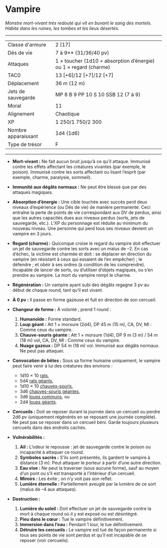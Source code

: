 # Vampire


*Monstre mort-vivant très redouté qui vit en buvant le sang des mortels.
Habite dans les ruines, les tombes et les lieux désertés.*

-----

|                     |                                                                  |
| ------------------- | ---------------------------------------------------------------- |
| Classe d'armure     | 2 \[17\]                                                         |
| Dés de vie          | 7 à 9\*\* (31/36/40 pv)                                          |
| Attaques            | 1 × toucher (1d10 + absorption d’énergie) ou 1 × regard (charme) |
| TAC0                | 13 \[+6\]/12 \[+7\]/12 \[+7\]                                    |
| Déplacement         | 36 m (12 m)                                                      |
| Jets de sauvegarde  | MP 8 B 9 PP 10 S 10 SSB 12 (7 à 9)                               |
| Moral               | 11                                                               |
| Alignement          | Chaotique                                                        |
| XP                  | 1 250/1 750/2 300                                                |
| Nombre apparaissant | 1d4 (1d6)                                                        |
| Type de trésor      | F                                                                |

-----

  - **Mort-vivant :** Ne fait aucun bruit jusqu’à ce qu’il attaque.
    Immunisé contre les effets affectant les créatures vivantes (par
    exemple, le poison). Immunisé contre les sorts affectant ou lisant
    l’esprit (par exemple, charme, paralysie, sommeil).
  - **Immunité aux dégâts normaux :** Ne peut être blessé que par des
    attaques magiques.
  - **Absorption d’énergie :** Une cible touchée avec succès perd deux
    niveaux d’expérience (ou Dés de vie) de manière permanente. Ceci
    entraîne la perte de points de vie correspondant aux DV de perdus,
    ainsi que les autres capacités dues aux niveaux perdus (sorts, jets
    de sauvegarde, etc.). L’XP du personnage est réduite au minimum du
    nouveau niveau. Une personne qui perd tous ses niveaux devient un
    vampire en 3 jours.
  - **Regard (charme) :** Quiconque croise le regard du vampire doit
    effectuer un jet de sauvegarde contre les sorts avec un malus de –2.
    En cas d’échec, la victime est charmée et doit : se déplacer en
    direction du vampire (en résistant à ceux qui essaient de l’en
    empêcher) ; le défendre ; et obéir à ses ordres (à condition de les
    comprendre). Incapable de lancer de sorts, ou d’utiliser d’objets
    magiques, ou s’en prendre au vampire. La mort du vampire rompt le
    charme.
  - **Régénération :** Un vampire ayant subi des dégâts regagne 3 pv au
    début de chaque round, tant qu’il est vivant.
  - **À 0 pv :** Il passe en forme gazeuse et fuit en direction de son
    cercueil.
  - **Changeur de forme :** À volonté ; prend 1 round :
    
    1.  **Humanoïde :** Forme standard.
    2.  **Loup géant :** Att 1 × morsure (2d4), DP 45 m (15 m), CA, DV,
        Ml : Comme ceux du vampire.
    3.  **Chauve-souris géante :** Att 1 × morsure (1d4), DP 9 m (3 m) /
        54 m (18 m) vol, CA, DV, Ml : Comme ceux du vampire.
    4.  **Nuage gazeux :** DP 54 m (18 m) vol. Immunisé aux dégâts
        normaux. Ne peut pas attaquer.
  - **Convocation de bêtes :** Sous sa forme humaine uniquement, le
    vampire peut faire venir à lui des créatures des environs : 
    
    - 1d10 × 10 [rats](Rat.md#Rat-normal), 
    - 5d4 [rats géants](Rat.md#Rat-géant), 
    - 1d10 × 10 [chauves-souris](Chauve-souris.md#Chauve-souris-normale),
    - 3d6 [chauves-souris géantes](Chauve-souris.md#Chauve-souris-géante), 
    - 3d6 [loups communs](Loup.md#Loup-normal), ou 
    - 2d4 [loups géants](Loup.md#Loup-géant).
  - **Cercueils :** Doit se reposer durant la journée dans un cercueil
    ou perdre 2d6 pv (uniquement régénérés en se reposant une journée
    complète). Ne peut pas se reposer dans un cercueil béni. Garde
    toujours plusieurs cercueils dans des endroits cachés.
  - **Vulnérabilités :**
    1.  **Ail :** L’odeur le repousse : jet de sauvegarde contre le
        poison ou incapacité à attaquer ce round.
    2.  **Symboles sacrés :** S’ils sont présentés, ils gardent le
        vampire à distance (3 m). Peut attaquer le porteur à partir
        d’une autre direction.
    3.  **Eau vive :** Ne peut la traverser (sous aucune forme), sauf au
        moyen d’un pont ou s’il est transporté à l’intérieur d’un
        cercueil.
    4.  **Miroirs :** Les évite ; on n’y voit pas son reflet.
    5.  **Lumière éternelle :** Partiellement aveuglé par la lumière de
        ce sort (malus de –4 aux attaques).
  - **Destruction :**
    1.  **Lumière du soleil :** Doit effectuer un jet de sauvegarde
        contre la mort à chaque round où il y est exposé ou est
        désintégré.
    2.  **Pieu dans le cœur :** Tue le vampire définitivement.
    3.  **Immersion dans l’eau :** Pendant 1 tour, le tue
        définitivement.
    4.  **Détruire les cercueils :** Le vampire est tué de façon
        permanente si tous ses points de vie sont perdus et qu’il est
        incapable de se reposer (voir cercueils).